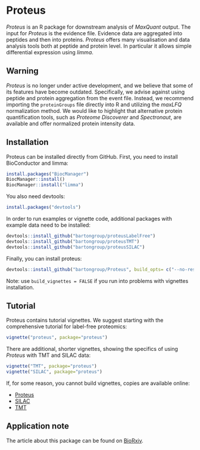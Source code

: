 # Proteus

*Proteus* is an R package for downstream analysis of *MaxQuant* output. The input for *Proteus* is the evidence file. Evidence data are aggregated into peptides and then into proteins. *Proteus* offers many visualisation and data analysis tools both at peptide and protein level. In particular it allows simple differential expression using *limma*.

## Warning

*Proteus* is no longer under active development, and we believe that some of its features have become outdated. Specifically, we advise against using peptide and protein aggregation from the event file. Instead, we recommend importing the `proteinGroups` file directly into R and utilizing the *maxLFQ* normalization method. We would like to highlight that alternative protein quantification tools, such as *Proteome Discoverer* and *Spectronaut*, are available and offer normalized protein intensity data.

## Installation

Proteus can be installed directly from GitHub. First, you need to install BioConductor and limma:

```r
install.packages("BiocManager")
BiocManager::install()
BiocManager::install("limma")
```

You also need devtools:

```r
install.packages("devtools")
```

In order to run examples or vignette code, additional packages with example data need to be installed:

```r
devtools::install_github("bartongroup/proteusLabelFree")
devtools::install_github("bartongroup/proteusTMT")
devtools::install_github("bartongroup/proteusSILAC")
```

Finally, you can install proteus:

```r
devtools::install_github("bartongroup/Proteus", build_opts= c("--no-resave-data", "--no-manual"), build_vignettes=TRUE)
```

Note: use `build_vignettes = FALSE` if you run into problems with vignettes installation.

## Tutorial

Proteus contains tutorial vignettes. We suggest starting with the comprehensive tutorial for label-free proteomics:

```r
vignette("proteus", package="proteus")
```

There are additional, shorter vignettes, showing the specifics of using *Proteus* with TMT and SILAC data:

```r
vignette("TMT", package="proteus")
vignette("SILAC", package="proteus")
```

If, for some reason, you cannot build vignettes, copies are available online:

- [Proteus](http://www.compbio.dundee.ac.uk/user/mgierlinski/proteus/proteus.html)
- [SILAC](http://www.compbio.dundee.ac.uk/user/mgierlinski/proteus/SILAC.html)
- [TMT](http://www.compbio.dundee.ac.uk/user/mgierlinski/proteus/TMT.html)

## Application note

The article about this package can be found on [BioRxiv](https://www.biorxiv.org/content/early/2018/09/20/416511).
